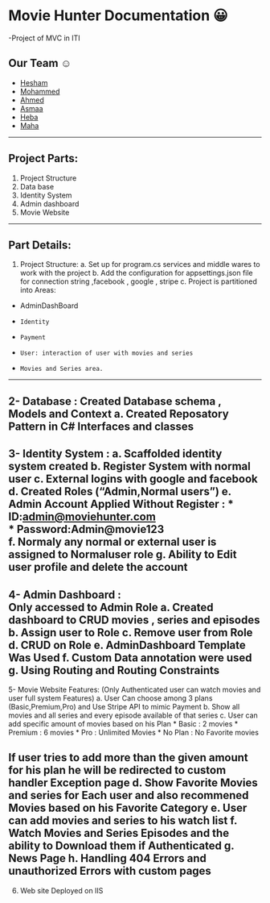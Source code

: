
# Movie Hunter Documentation 😀
-Project of MVC in ITI 

## Our Team :relaxed:
  * [Hesham](https://github.com/HeshamHendawi)
  * [Mohammed](https://github.com/hamadasmsm)
  * [Ahmed](https://github.com/AhmedTaha475)
  * [Asmaa](https://github.com/asmaaabdeen)
  * [Heba]( https://github.com/Hebaallah61)
  * [Maha](https://github.com/Maha-Yehia)
  ------------------

## Project Parts:
1.	Project Structure  
2.	Data base 
3.	Identity System 
4.	Admin dashboard
5.	Movie Website
--------------  

## Part Details:
1.	Project Structure:
 a.	Set up for program.cs services and middle wares to work with the project
 b.	Add the configuration for appsettings.json file for connection string ,facebook , google , stripe 
 c.	Project is  partitioned into Areas:
   *	AdminDashBoard
   *	 Identity
   *	 Payment
   *	 User: interaction of user with movies and series
   *	 Movies and Series area.        
-------------

 2-	Database : 
     Created Database schema , Models and Context 
      a.	Created Reposatory Pattern in C# Interfaces and classes 
------------

 3-	Identity System :
      a.	Scaffolded identity system created
      b.	Register System with normal user 
      c.	External logins with google and facebook 
      d.	Created Roles (“Admin,Normal users”)
      e.	Admin Account Applied Without Register :
          * ID:admin@moviehunter.com	
          * Password:Admin@movie123  
      f.	Normaly any normal or external user is assigned to Normaluser role 
      g.	Ability to Edit user profile and delete the account
-------------

4- Admin Dashboard :  
      Only  accessed to Admin Role 
      a.	Created dashboard to CRUD movies , series and episodes 
      b.	Assign user to Role
      c.	Remove user from Role
      d.	CRUD on  Role
      e.	AdminDashboard Template Was Used
      f.	Custom Data annotation were used
      g.	Using Routing and Routing Constraints
-----------

5- Movie Website Features: 
     (Only Authenticated user can watch movies and user full system Features)
      a.	User Can choose among 3 plans (Basic,Premium,Pro) and Use Stripe API to mimic Payment 
      b.	Show all movies and all series and every episode available of that series 
      c.	User can add  specific amount of movies based on his Plan 
         * Basic : 2 movies
         * Premium : 6 movies
         * Pro : Unlimited Movies
         * No Plan : No Favorite movies

   If user tries to add more than the given amount for his plan he will be redirected to custom handler Exception page
      d.	Show Favorite Movies and series for Each user and also recommened Movies based on his Favorite Category
      e.	User can add movies and series to his watch list
      f.	Watch Movies and Series Episodes and the ability to Download them if Authenticated
      g.	News Page 
      h.	Handling 404 Errors and unauthorized Errors with custom pages
------------

6. Web site Deployed on IIS

